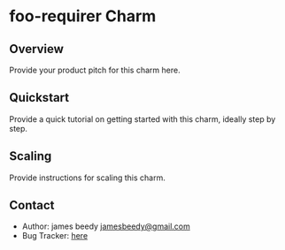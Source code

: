 # foo-requirer Charm

Overview
--------

Provide your product pitch for this charm here.

Quickstart
----------

Provide a quick tutorial on getting started with this charm, ideally step by
step.

Scaling
-------

Provide instructions for scaling this charm.

Contact
-------
 - Author: james beedy <jamesbeedy@gmail.com>
 - Bug Tracker: [here](https://github.com/jamesbeedy/operator-foo-requirer/issues)
